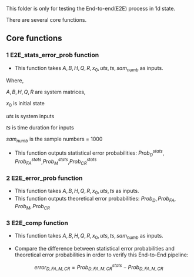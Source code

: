 This folder is only for testing the End-to-end(E2E) process in 1d state. 

There are several core functions. 

## Core functions

### 1 E2E_stats_error_prob function

- This function takes $A,B,H,Q,R,x_0,uts,ts,sam_{numb}$ as inputs.

Where,

 $A,B,H,Q,R$ are system matrices,

$x_0$ is initial state

$uts$ is system inputs

$ts$ is time duration for inputs

$sam_{numb}$ is the sample numbers = 1000

- This function outputs statistical error probabilities: $Prob_D^{stats}$, $Prob_{FA}^{stats}$,$Prob_M^{stats}$,$Prob_{CR}^{stats}$ 

### 2 E2E_error_prob function

- This function takes $A,B,H,Q,R,x_0,uts,ts$ as inputs.
- This function outputs theoretical error probabilities:  $Prob_D,Prob_{FA},Prob_M,Prob_{CR}$ 

### 3 E2E_comp function

- This function  takes $A,B,H,Q,R,x_0,uts,ts,sam_{numb}$ as inputs.

- Compare the difference between statistical error probabilities and theoretical error probabilities in order to verify this End-to-End pipeline: 

$$
error_{D,FA,M,CR} = Prob_{D,FA,M,CR}^{stats} - Prob_{D,FA,M,CR}
$$

